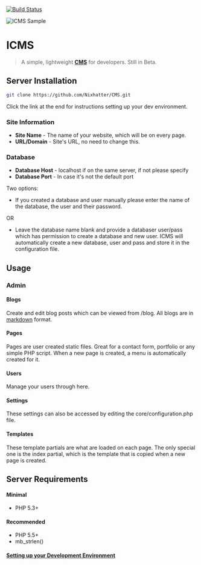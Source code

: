 [![Build Status](https://travis-ci.org/Nixhatter/CMS.svg?branch=master)](https://travis-ci.org/Nixhatter/CMS)

![ICMS Sample](http://i.imgur.com/KkcxwGj.gif)

# ICMS
> A simple, lightweight **[CMS](https://en.wikipedia.org/wiki/Content_management_system)** for developers. Still in Beta.

## Server Installation
```sh
git clone https://github.com/Nixhatter/CMS.git
```
Click the link at the end for instructions setting up your dev environment.

### Site Information
* **Site Name** - The name of your website, which will be on every page.
* **URL/Domain** - Site's URL, no need to change this.

### Database
* **Database Host** - localhost if on the same server, if not please specify
* **Database Port** - In case it's not the default port

Two options:

* If you created a database and user manually please enter the name of the database, the user and their password.

OR

* Leave the database name blank and provide a databaser user/pass which has permission to create a database and new user. ICMS will automatically create a new database, user and pass and store it in the configuration file.

## Usage

### Admin
#### Blogs
Create and edit blog posts which can be viewed from /blog. All blogs are in [markdown](http://parsedown.org/demo) format.
#### Pages
Pages are user created static files. Great for a contact form, portfolio or any simple PHP script. When a new page is created, a menu is automatically created for it.
#### Users
Manage your users through here. 
#### Settings
These settings can also be accessed by editing the core/configuration.php file.
#### Templates
These template partials are what are loaded on each page. The only special one is the index partial, which is the template that is copied when a new page is created.

## Server Requirements
#### Minimal
- PHP 5.3+ 

#### Recommended
- PHP 5.5+ 
- mb_strlen()

#### [Setting up your Development Environment](https://github.com/Nixhatter/CMS/blob/master/INSTALL.md)


